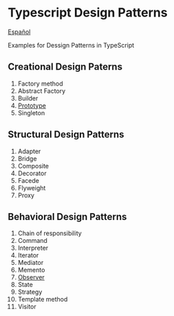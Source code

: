 # Typescript Design Patterns

[Español](README-es.md)

Examples for Dessign Patterns in TypeScript

## Creational Design Paterns

1. Factory method
1. Abstract Factory
1. Builder
1. [Prototype](./designs/creationalPatterns/prototype/README.md)
1. Singleton

## Structural Design Patterns

1. Adapter
1. Bridge
1. Composite
1. Decorator
1. Facede
1. Flyweight
1. Proxy

## Behavioral Design Patterns

1. Chain of responsibility
1. Command
1. Interpreter
1. Iterator
1. Mediator
1. Memento
1. [Observer](designs/behavioralPatterns/observer/README.md)
1. State
1. Strategy
1. Template method
1. Visitor
